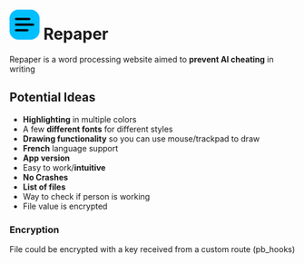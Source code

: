 # ![Repaper icon](./static/favicon.svg) Repaper

Repaper is a word processing website aimed to **prevent AI cheating** in writing

## Potential Ideas

- **Highlighting** in multiple colors
- A few **different fonts** for different styles
- **Drawing functionality** so you can use mouse/trackpad to draw
- **French** language support
- **App version**
- Easy to work/**intuitive**
- **No Crashes**
- **List of files**
- Way to check if person is working
- File value is encrypted

### Encryption

File could be encrypted with a key received from a custom route (pb_hooks)

